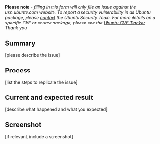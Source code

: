 **Please note** - *filling in this form will only file an issue against the usn.ubuntu.com website. To report a security vulnerability in an Ubuntu package, please [contact](https://wiki.ubuntu.com/SecurityTeam/FAQ#Contact) the Ubuntu Security Team. For more details on a specific CVE or source package, please see the [Ubuntu CVE Tracker](https://people.canonical.com/~ubuntu-security/cve/).  Thank you.*

## Summary

[please describe the issue]

## Process

[list the steps to replicate the issue]

## Current and expected result

[describe what happened and what you expected]

## Screenshot

[if relevant, include a screenshot]
